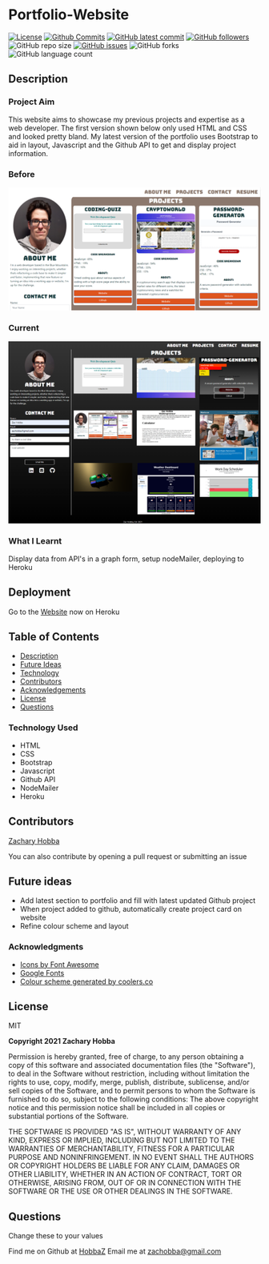 # Portfolio-Website

[![License](https://img.shields.io/badge/License-MIT-blue.svg)](https://choosealicense.com/licenses/mit/)
[![Github Commits](https://img.shields.io/github/commit-activity/w/HobbaZ/Portfolio-Website)](https://github.com/HobbaZ/Portfolio-Website/commits)
[![GitHub latest commit](https://img.shields.io/github/last-commit/HobbaZ/Portfolio-Website)](https://github.com/HobbaZ/Portfolio-Website/branches)
[![GitHub followers](https://img.shields.io/github/followers/HobbaZ.svg)]()
![GitHub repo size](https://img.shields.io/github/repo-size/HobbaZ/Portfolio-Website)
[![GitHub issues](https://img.shields.io/github/issues/HobbaZ/Portfolio-Website)](https://img.shields.io/github/issues/HobbaZ/Portfolio-Website)
![GitHub forks](https://img.shields.io/github/forks/HobbaZ/Portfolio-Website)
![GitHub language count](https://img.shields.io/github/languages/count/HobbaZ/Portfolio-Website)

## Description
### Project Aim ###

This website aims to showcase my previous projects and expertise as a web developer. The first version shown below only used HTML and CSS and looked pretty bland. My latest version of the portfolio uses Bootstrap to aid in layout, Javascript and the Github API to get and display project information. 

### Before
![portfolio screenshot](/public/assets/images/website-revamp.PNG)

### Current
![portfolio screenshot](/public/assets/images/portfolio.png)

### What I Learnt ###
Display data from API's in a graph form, setup nodeMailer, deploying to Heroku

## Deployment
Go to the [Website](https://zachobbawebdev.herokuapp.com/) now on Heroku

## Table of Contents
- [Description](#description)
- [Future Ideas](#future-ideas)
- [Technology](#technology)
- [Contributors](#contributors)
- [Acknowledgements](#acknowledgements)
- [License](#license)
- [Questions](#questions)

### Technology Used
- HTML
- CSS
- Bootstrap
- Javascript
- Github API
- NodeMailer
- Heroku

## Contributors
[Zachary Hobba](https://github.com/HobbaZ)

You can also contribute by opening a pull request or submitting an issue

## Future ideas
- Add latest section to portfolio and fill with latest updated Github project
- When project added to github, automatically create project card on website
- Refine colour scheme and layout

### Acknowledgments
- [Icons by Font Awesome](https://fontawesome.com/)
- [Google Fonts](https://fonts.google.com/)
- [Colour scheme generated by coolers.co](https://coolors.co/)

## License

MIT

**Copyright 2021 Zachary Hobba**

Permission is hereby granted, free of charge, to any person obtaining a copy of this software and associated documentation files (the "Software"), to deal in the Software without restriction, including without limitation the rights to use, copy, modify, merge, publish, distribute, sublicense, and/or sell copies of the Software, and to permit persons to whom the Software is furnished to do so, subject to the following conditions:
The above copyright notice and this permission notice shall be included in all copies or substantial portions of the Software.
    
THE SOFTWARE IS PROVIDED "AS IS", WITHOUT WARRANTY OF ANY KIND, EXPRESS OR IMPLIED, INCLUDING BUT NOT LIMITED TO THE WARRANTIES OF MERCHANTABILITY, FITNESS FOR A PARTICULAR PURPOSE AND NONINFRINGEMENT. IN NO EVENT SHALL THE AUTHORS OR COPYRIGHT HOLDERS BE LIABLE FOR ANY CLAIM, DAMAGES OR OTHER LIABILITY, WHETHER IN AN ACTION OF CONTRACT, TORT OR OTHERWISE, ARISING FROM, OUT OF OR IN CONNECTION WITH THE SOFTWARE OR THE USE OR OTHER DEALINGS IN THE SOFTWARE.

## Questions
Change these to your values

Find me on Github at [HobbaZ](https://github.com/HobbaZ)
Email me at [zachobba@gmail.com](zachobba@gmail.com)
